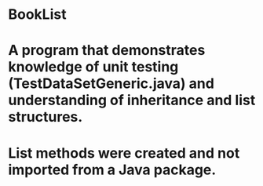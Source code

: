 # BookList
# A program that demonstrates knowledge of unit testing (TestDataSetGeneric.java) and understanding of inheritance and list structures.
# List methods were created and not imported from a Java package.
